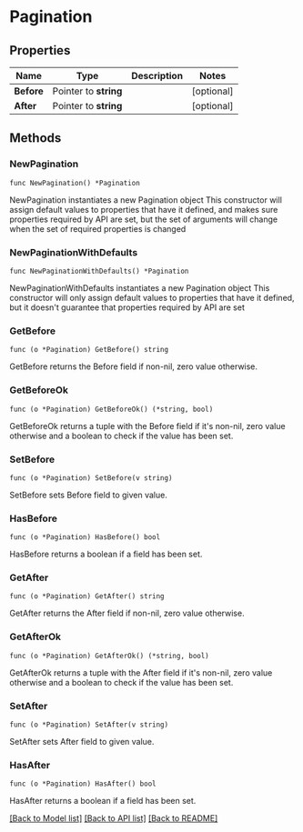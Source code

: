 # Pagination

## Properties

Name | Type | Description | Notes
------------ | ------------- | ------------- | -------------
**Before** | Pointer to **string** |  | [optional] 
**After** | Pointer to **string** |  | [optional] 

## Methods

### NewPagination

`func NewPagination() *Pagination`

NewPagination instantiates a new Pagination object
This constructor will assign default values to properties that have it defined,
and makes sure properties required by API are set, but the set of arguments
will change when the set of required properties is changed

### NewPaginationWithDefaults

`func NewPaginationWithDefaults() *Pagination`

NewPaginationWithDefaults instantiates a new Pagination object
This constructor will only assign default values to properties that have it defined,
but it doesn't guarantee that properties required by API are set

### GetBefore

`func (o *Pagination) GetBefore() string`

GetBefore returns the Before field if non-nil, zero value otherwise.

### GetBeforeOk

`func (o *Pagination) GetBeforeOk() (*string, bool)`

GetBeforeOk returns a tuple with the Before field if it's non-nil, zero value otherwise
and a boolean to check if the value has been set.

### SetBefore

`func (o *Pagination) SetBefore(v string)`

SetBefore sets Before field to given value.

### HasBefore

`func (o *Pagination) HasBefore() bool`

HasBefore returns a boolean if a field has been set.

### GetAfter

`func (o *Pagination) GetAfter() string`

GetAfter returns the After field if non-nil, zero value otherwise.

### GetAfterOk

`func (o *Pagination) GetAfterOk() (*string, bool)`

GetAfterOk returns a tuple with the After field if it's non-nil, zero value otherwise
and a boolean to check if the value has been set.

### SetAfter

`func (o *Pagination) SetAfter(v string)`

SetAfter sets After field to given value.

### HasAfter

`func (o *Pagination) HasAfter() bool`

HasAfter returns a boolean if a field has been set.


[[Back to Model list]](../README.md#documentation-for-models) [[Back to API list]](../README.md#documentation-for-api-endpoints) [[Back to README]](../README.md)


